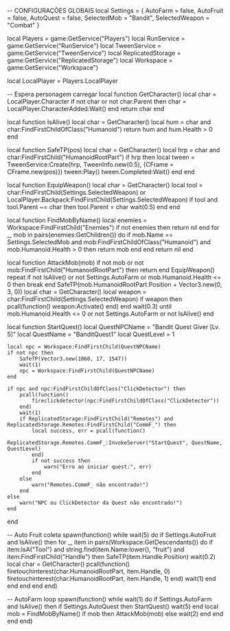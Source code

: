 -- CONFIGURAÇÕES GLOBAIS
local Settings = {
    AutoFarm = false,
    AutoFruit = false,
    AutoQuest = false,
    SelectedMob = "Bandit",
    SelectedWeapon = "Combat"
}

local Players = game:GetService("Players")
local RunService = game:GetService("RunService")
local TweenService = game:GetService("TweenService")
local ReplicatedStorage = game:GetService("ReplicatedStorage")
local Workspace = game:GetService("Workspace")

local LocalPlayer = Players.LocalPlayer

-- Espera personagem carregar
local function GetCharacter()
    local char = LocalPlayer.Character
    if not char or not char.Parent then
        char = LocalPlayer.CharacterAdded:Wait()
    end
    return char
end

local function IsAlive()
    local char = GetCharacter()
    local hum = char and char:FindFirstChildOfClass("Humanoid")
    return hum and hum.Health > 0
end

local function SafeTP(pos)
    local char = GetCharacter()
    local hrp = char and char:FindFirstChild("HumanoidRootPart")
    if hrp then
        local tween = TweenService:Create(hrp, TweenInfo.new(0.5), {CFrame = CFrame.new(pos)})
        tween:Play()
        tween.Completed:Wait()
    end
end

local function EquipWeapon()
    local char = GetCharacter()
    local tool = char:FindFirstChild(Settings.SelectedWeapon) or LocalPlayer.Backpack:FindFirstChild(Settings.SelectedWeapon)
    if tool and tool.Parent ~= char then
        tool.Parent = char
        wait(0.5)
    end
end

local function FindMobByName()
    local enemies = Workspace:FindFirstChild("Enemies")
    if not enemies then return nil end
    for _, mob in pairs(enemies:GetChildren()) do
        if mob.Name == Settings.SelectedMob and mob:FindFirstChildOfClass("Humanoid") and mob.Humanoid.Health > 0 then
            return mob
        end
    end
    return nil
end

local function AttackMob(mob)
    if not mob or not mob:FindFirstChild("HumanoidRootPart") then return end
    EquipWeapon()
    repeat
        if not IsAlive() or not Settings.AutoFarm or mob.Humanoid.Health <= 0 then break end
        SafeTP(mob.HumanoidRootPart.Position + Vector3.new(0, 3, 0))
        local char = GetCharacter()
        local weapon = char:FindFirstChild(Settings.SelectedWeapon)
        if weapon then
            pcall(function()
                weapon:Activate()
            end)
        end
        wait(0.3)
    until mob.Humanoid.Health <= 0 or not Settings.AutoFarm or not IsAlive()
end

local function StartQuest()
    local QuestNPCName = "Bandit Quest Giver [Lv. 5]"
    local QuestName = "BanditQuest1"
    local QuestLevel = 1

    local npc = Workspace:FindFirstChild(QuestNPCName)
    if not npc then
        SafeTP(Vector3.new(1060, 17, 1547))
        wait(1)
        npc = Workspace:FindFirstChild(QuestNPCName)
    end

    if npc and npc:FindFirstChildOfClass("ClickDetector") then
        pcall(function()
            fireclickdetector(npc:FindFirstChildOfClass("ClickDetector"))
        end)
        wait(1)
        if ReplicatedStorage:FindFirstChild("Remotes") and ReplicatedStorage.Remotes:FindFirstChild("CommF_") then
            local success, err = pcall(function()
                ReplicatedStorage.Remotes.CommF_:InvokeServer("StartQuest", QuestName, QuestLevel)
            end)
            if not success then
                warn("Erro ao iniciar quest:", err)
            end
        else
            warn("Remotes.CommF_ não encontrado!")
        end
    else
        warn("NPC ou ClickDetector da Quest não encontrado!")
    end
end

-- Auto Fruit coleta
spawn(function()
    while wait(5) do
        if Settings.AutoFruit and IsAlive() then
            for _, item in pairs(Workspace:GetDescendants()) do
                if item:IsA("Tool") and string.find(item.Name:lower(), "fruit") and item:FindFirstChild("Handle") then
                    SafeTP(item.Handle.Position)
                    wait(0.2)
                    local char = GetCharacter()
                    pcall(function()
                        firetouchinterest(char.HumanoidRootPart, item.Handle, 0)
                        firetouchinterest(char.HumanoidRootPart, item.Handle, 1)
                    end)
                    wait(1)
                end
            end
        end
    end
end)

-- AutoFarm loop
spawn(function()
    while wait(1) do
        if Settings.AutoFarm and IsAlive() then
            if Settings.AutoQuest then
                StartQuest()
                wait(5)
            end
            local mob = FindMobByName()
            if mob then
                AttackMob(mob)
            else
                wait(2)
            end
        end
    end
end)
